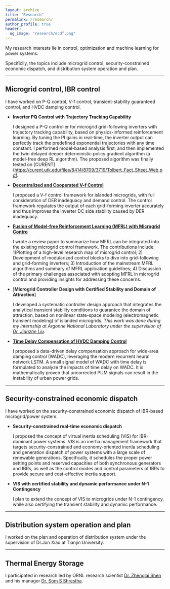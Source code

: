 ```yaml
---
layout: archive
title: "Research"
permalink: /research/
author_profile: true
header:
  og_image: "research/ecdf.png"
---
```

My research interests lie in control, optimization and machine learning for power systems.

Specificlly, the topics include microgrid control, security-constrained economic dispatch, and distribution system operation and plan.

---

## Microgrid control, IBR control

I have worked on P-Q control, V-f control, transient-stability guaranteed control, and HVDC damping control.

* **Inverter PQ Control with Trajectory Tracking Capability**

  I designed a P-Q controller for microgrid grid-following inverters with trajectory tracking capability, based on physics-informed reinforcement learning. By tuning the PI gains in real-time, the inverter output can perfectly track the predefined exponential trajectories with any time constant. I performed model-based analysis first, and then implemented the twin delayed deeper deterministic policy gradient algorithm (a model-free deep RL algorithm). The proposed algorithm was finally tested on [CURENT](https://curent.utk.edu/files/8414/8709/3719/Tolbert_Fact_Sheet_Web.pdf.

* [**Decentralized and Cooperated V-f Control**](https://ieeexplore.ieee.org/document/10078029)

  I proposed a V-f control framework for islanded microgrids, with full consideration of DER inadequacy and demand control. The control framework regulates the output of each grid-forming inverter accurately and thus improves the inverter DC side stability caused by DER inadequacy.

* [**Fusion of Model-free Reinforcement Learning (MFRL) with Microgrid Contro**](https://ieeexplore.ieee.org/document/9951405)

  I wrote a review paper to summarize how MFRL can be integrated into the existing microgrid control framework. The contributions include: 1)Plotting of a high-level research map of microgrid control; 2) Development of modularized control blocks to dive into grid-following and grid-forming inverters; 3) Introduction of the mainstream MFRL algorithms and summary of MFRL application guidelines; 4) Discussion of the primary challenges associated with adopting MFRL in microgrid control and providing insights for addressing these concerns.

* [**Microgrid Controller Design with Certified Stability and Domain of Attraction**]

  I developed a systematic controller design approach that integrates the analytical transient stability conditions to guarantee the domain of attraction, based on nonlinear state-space modeling (electromagnetic transient modeling) of islanded microgrids. *This work was done during my internship at Argonne National Laboratory under the supervision of [Dr. Jianzhe Liu](https://www.anl.gov/profile/jianzhe-liu).*


* [**Time Delay Compensation of HVDC Damping Control**](https://www.frontiersin.org/articles/10.3389/fenrg.2022.895163/full)

  I proposed a data-driven delay compensation approach for wide-area damping control (WADC), leveraging the modern recurrent neural network LSTM. A small signal model of WADC with time delay is formulated to analyze the impacts of time delay on WADC. It is mathematically proven that uncorrected PUM signals can result in the instability of urban power grids.


---

## Security-constrained economic dispatch

I have worked on the security-constrained economic dispatch of IBR-based microgrid/power system.

* **Security-constrained real-time economic dispatch**

  I proposed the concept of virtual inertia scheduling (VIS) for IBR-dominant power systems. VIS is an inertia management framework that targets security-constrained and economy-oriented inertia scheduling and generation dispatch of power systems with a large scale of renewable generations. Specifically, it schedules the proper power setting points and reserved capacities of both synchronous generators and IBRs, as well as the control modes and control parameters of IBRs to provide secure and cost-effective inertia support.

* **VIS with certified stability and dynamic performance under N-1 Contingency**

  I plan to extend the concept of VIS to microgrids under N-1 contingency, while also certifying the transient stability and dynamic performance.

---

## Distribution system operation and plan

I worked on the plan and operation of distribution system under the supervision of Dr.Jun Xiao at Tianjin University.



---

## Thermal Energy Storage

I participated in research led by ORNL research scientist [Dr. Zhenglai Shen](https://www.ornl.gov/staff-profile/zhenglai-shen) and his manager [Dr. Som S Shrestha](https://www.ornl.gov/staff-profile/som-s-shrestha).


<!-- <nbsp>

{% include base_path %}

{% assign ordered_pages = site.research | sort:"order_number" %}

{% for post in ordered_pages %}
  {% include archive-single.html type="grid" %}
{% endfor %} -->
